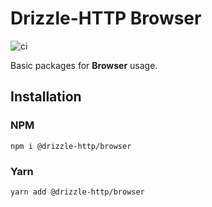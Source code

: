 # Drizzle-HTTP Browser

![ci](https://github.com/vitorsalgado/drizzle-http/workflows/ci/badge.svg)

Basic packages for **Browser** usage.

## Installation

### NPM

```
npm i @drizzle-http/browser
```

### Yarn

```
yarn add @drizzle-http/browser
```
